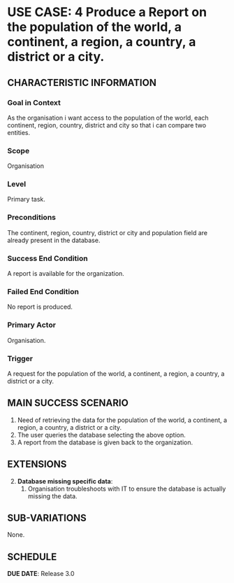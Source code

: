 # USE CASE: 4 Produce a Report on the population of the world, a continent, a region, a country, a district or a city.
## CHARACTERISTIC INFORMATION

### Goal in Context

As the organisation i want access to the population of the world, each continent, region, country, district and city so that i can compare two entities.

### Scope

Organisation

### Level

Primary task.

### Preconditions

The continent, region, country, district or city and population field are already present in the database.

### Success End Condition

A report is available for the organization.

### Failed End Condition

No report is produced.

### Primary Actor

Organisation.

### Trigger

A request for the population of the world, a continent, a region, a country, a district or a city.

## MAIN SUCCESS SCENARIO

1. Need of retrieving the data for the population of the world, a continent, a region, a country, a district or a city.
2. The user queries the database selecting the above option.
3. A report from the database is given back to the organization.

## EXTENSIONS

2. **Database missing specific data**:
    1. Organisation troubleshoots with IT to ensure the database is actually missing the data. 
    
## SUB-VARIATIONS

None.

## SCHEDULE

**DUE DATE**: Release 3.0